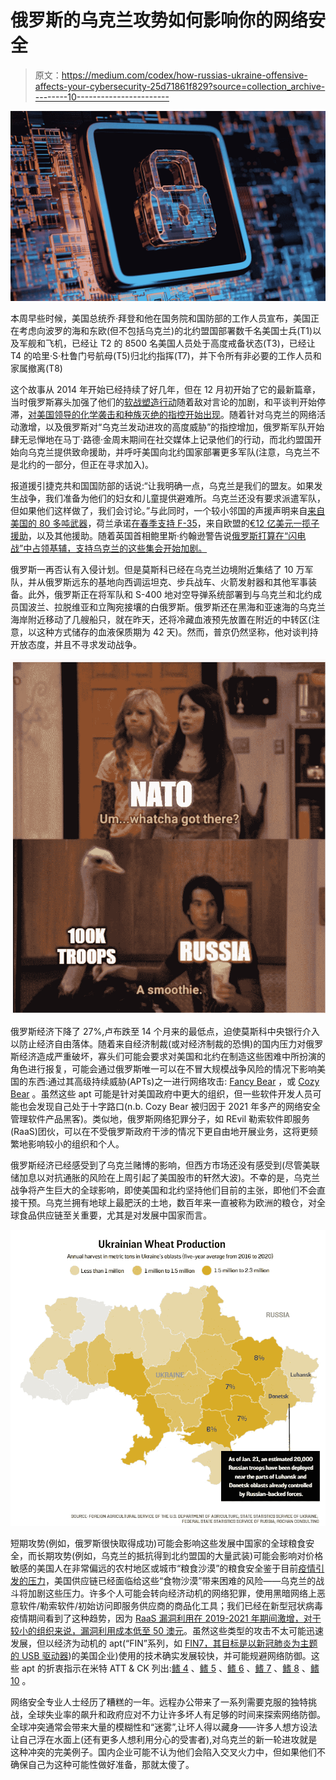 # 俄罗斯的乌克兰攻势如何影响你的网络安全

> 原文：<https://medium.com/codex/how-russias-ukraine-offensive-affects-your-cybersecurity-25d71861f829?source=collection_archive---------10----------------------->

![](img/8b1f2eb202ba7c8698f171d9181a2979.png)

本周早些时候，美国总统乔·拜登和他在国务院和国防部的工作人员宣布，美国正在考虑向波罗的海和东欧(但不包括乌克兰)的北约盟国部署数千名美国士兵(T1)以及军舰和飞机，已经让 T2 的 8500 名美国人员处于高度戒备状态(T3)，已经让 T4 的哈里·S·杜鲁门号航母(T5)归北约指挥(T7)，并下令所有非必要的工作人员和家属撤离(T8)

这个故事从 2014 年开始已经持续了好几年，但在 12 月初开始了它的最新篇章，当时俄罗斯寡头加强了他们的[软战塑造行动](/national-security-weekly/defining-soft-warfare-bacbc0f40b22)随着敌对言论的加剧，和平谈判开始停滞，[对美国领导的化学袭击和种族灭绝的指控开始出现](https://www.reddit.com/r/RussiaHumanRights/comments/sb9exw/russias_fabricated_reasons_for_threatening_war/)。随着针对乌克兰的网络活动激增，以及俄罗斯对“乌克兰发动进攻的高度威胁”的指控增加，俄罗斯军队开始肆无忌惮地在马丁·路德·金周末期间在社交媒体上记录他们的行动，而北约盟国开始向乌克兰提供致命援助，并呼吁美国向北约国家部署更多军队(注意，乌克兰不是北约的一部分，但正在寻求加入)。

报道援引捷克共和国国防部的话说:“让我明确一点，乌克兰是我们的盟友。如果发生战争，我们准备为他们的妇女和儿童提供避难所。乌克兰还没有要求派遣军队，但如果他们这样做了，我们会讨论。”与此同时，一个较小邻国的声援声明来自[来自美国的 80 多吨武器](https://twitter.com/oleksiireznikov/status/1485322906674544640)，荷兰承诺[在春季支持 F-35](https://newsy-today.com/the-netherlands-sends-f-35s-to-bulgaria-due-to-concerns-about-ukraine/)，来自欧盟的[€12 亿美元一揽子援助](https://www.reuters.com/world/europe/eu-offers-ukraine-12-bln-euro-aid-package-2022-01-24/)，以及其他援助。随着英国首相鲍里斯·约翰逊警告说[俄罗斯打算在“闪电战”中占领基辅，支持乌克兰的这些集会开始加剧。](https://www.theguardian.com/world/2022/jan/24/johnson-warns-of-painful-and-violent-ukraine-lightning-war)

俄罗斯一再否认有入侵计划。但是莫斯科已经在乌克兰边境附近集结了 10 万军队，并从俄罗斯远东的基地向西调运坦克、步兵战车、火箭发射器和其他军事装备。此外，俄罗斯正在将军队和 S-400 地对空导弹系统部署到与乌克兰和北约成员国波兰、拉脱维亚和立陶宛接壤的白俄罗斯。俄罗斯还在黑海和亚速海的乌克兰海岸附近移动了几艘船只，就在昨天，还将冷藏血液预先放置在附近的中转区(注意，以这种方式储存的血液保质期为 42 天)。然而，普京仍然坚称，他对谈判持开放态度，并且不寻求发动战争。

![](img/293079f52d42ce392347bc4b5059d75c.png)

俄罗斯经济下降了 27%,卢布跌至 14 个月来的最低点，迫使莫斯科中央银行介入以防止经济自由落体。随着来自经济制裁(或对经济制裁的恐惧)的国内压力对俄罗斯经济造成严重破坏，寡头们可能会要求对美国和北约在制造这些困难中所扮演的角色进行报复，可能会通过俄罗斯唯一可以在不冒大规模战争风险的情况下影响美国的东西:通过其高级持续威胁(APTs)之一进行网络攻击: [Fancy Bear](https://attack.mitre.org/groups/G0007/) ，或 [Cozy Bear](https://attack.mitre.org/groups/G0016/) 。虽然这些 apt 可能是针对美国政府中更大的组织，但一些软件开发人员可能也会发现自己处于十字路口(n.b. Cozy Bear 被归因于 2021 年多产的网络安全管理软件产品黑客)。类似地，俄罗斯网络犯罪分子，如 REvil 勒索软件即服务(RaaS)团伙，可以在不受俄罗斯政府干涉的情况下更自由地开展业务，这将更频繁地影响较小的组织和个人。

俄罗斯经济已经感受到了乌克兰赌博的影响，但西方市场还没有感受到(尽管美联储加息以对抗通胀的风险在上周引起了美国股市的轩然大波)。不幸的是，乌克兰战争将产生巨大的全球影响，即使美国和北约坚持他们目前的主张，即他们不会直接干预。乌克兰拥有地球上最肥沃的土地，数百年来一直被称为欧洲的粮仓，对全球食品供应链至关重要，尤其是对发展中国家而言。

![](img/b2345022bc557b7b98ee075b278b91ef.png)

短期攻势(例如，俄罗斯很快取得成功)可能会影响这些发展中国家的全球粮食安全，而长期攻势(例如，乌克兰的抵抗得到北约盟国的大量武装)可能会影响对价格敏感的美国人在非常偏远的农村地区或城市“粮食沙漠”的粮食安全鉴于目前[疫情引发的压力](https://www.wsj.com/articles/from-plants-to-store-shelves-u-s-food-supply-is-under-pressure-11642933805)，美国供应链已经面临给这些“食物沙漠”带来困难的风险——乌克兰的战斗将加剧这些压力。许多个人可能会转向经济动机的网络犯罪，使用黑暗网络上恶意软件/勒索软件/初始访问即服务供应商的商品化工具；我们已经在新型冠状病毒疫情期间看到了这种趋势，因为 [RaaS 漏洞利用在 2019-2021 年期间激增，对于较小的组织来说，漏洞利用成本低至 50 澳元](https://www.senseon.io/blog/raas-the-terrifying-trend-behind-the-colonial-pipeline-attack)。虽然这些类型的攻击不太可能迅速发展，但以经济为动机的 apt(“FIN”系列，如 [FIN7，其目标是以新冠肺炎为主题的 USB 驱动器](https://threatpost.com/fin7-miling-malicious-usb-sticks-ransomware/177541/))的美国企业)使用的技术确实发展较快，并可能规避网络防御。这些 apt 的折衷指示在米特 ATT & CK 列出:[鳍 4](https://attack.mitre.org/groups/G0085/) 、[鳍 5](https://attack.mitre.org/groups/G0053/) 、[鳍 6](https://attack.mitre.org/groups/G0037/) 、[鳍 7](https://attack.mitre.org/groups/G0046/) 、[鳍 8](https://attack.mitre.org/groups/G0061/) 、[鳍 10](https://attack.mitre.org/groups/G0051/) 。

网络安全专业人士经历了糟糕的一年。远程办公带来了一系列需要克服的独特挑战，全球失业率的飙升和政府应对不力让许多坏人有足够的时间来探索网络防御。全球冲突通常会带来大量的模糊性和“迷雾”,让坏人得以藏身——许多人想方设法让自己浮在水面上(还有更多人想利用分心的受害者),对乌克兰的新一轮进攻就是这种冲突的完美例子。国内企业可能不认为他们会陷入交叉火力中，但如果他们不确保自己为这种可能性做好准备，那就太傻了。